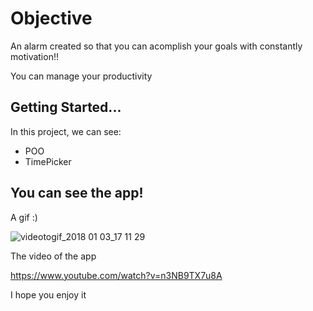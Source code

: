 # Objective
An alarm created so that you can acomplish your goals with constantly motivation!!

You can manage your productivity

## Getting Started...

In this project, we can see:

* POO
* TimePicker

## You can see the app!

A gif :)

![videotogif_2018 01 03_17 11 29](https://user-images.githubusercontent.com/20933322/34542278-edd5c084-f0a9-11e7-95e7-7d86bdbddbcc.gif)

The video of the app

https://www.youtube.com/watch?v=n3NB9TX7u8A

I hope you enjoy it
